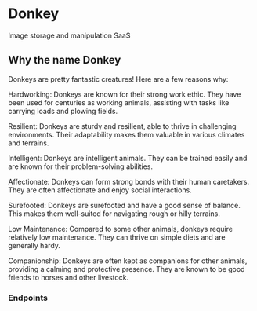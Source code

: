 # Donkey

Image storage and manipulation SaaS

## Why the name Donkey

Donkeys are pretty fantastic creatures! Here are a few reasons why:

Hardworking: Donkeys are known for their strong work ethic. They have been used for centuries as working animals, assisting with tasks like carrying loads and plowing fields.

Resilient: Donkeys are sturdy and resilient, able to thrive in challenging environments. Their adaptability makes them valuable in various climates and terrains.

Intelligent: Donkeys are intelligent animals. They can be trained easily and are known for their problem-solving abilities.

Affectionate: Donkeys can form strong bonds with their human caretakers. They are often affectionate and enjoy social interactions.

Surefooted: Donkeys are surefooted and have a good sense of balance. This makes them well-suited for navigating rough or hilly terrains.

Low Maintenance: Compared to some other animals, donkeys require relatively low maintenance. They can thrive on simple diets and are generally hardy.

Companionship: Donkeys are often kept as companions for other animals, providing a calming and protective presence. They are known to be good friends to horses and other livestock.

### Endpoints
